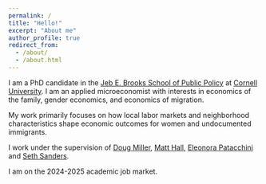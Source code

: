 ```yaml
---
permalink: /
title: "Hello!"
excerpt: "About me"
author_profile: true
redirect_from: 
  - /about/
  - /about.html
---
```


I am a PhD candidate in the [Jeb E. Brooks School of Public Policy](https://publicpolicy.cornell.edu) at [Cornell University](https://www.cornell.edu). I am an applied microeconomist with interests in economics of the family, gender economics, and economics of migration. 

My work primarily focuses on how local labor markets and neighborhood characteristics shape economic outcomes for women and undocumented immigrants. 

I work under the supervision of  [Doug Miller](https://publicpolicy.cornell.edu/people/douglas-miller/), [Matt Hall](https://publicpolicy.cornell.edu/people/matthew-hall/), [Eleonora Patacchini](https://www.epatacchini.com/)  and [Seth Sanders](https://publicpolicy.cornell.edu/people/seth-sanders/). 

I am on the 2024-2025 academic job market.


